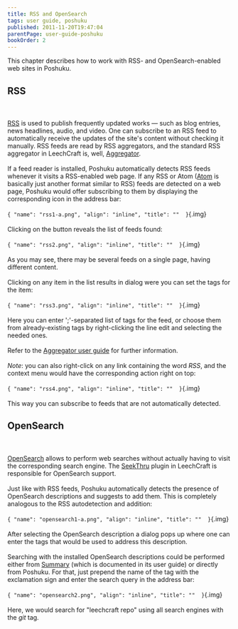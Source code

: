 ```yaml
---
title: RSS and OpenSearch
tags: user guide, poshuku
published: 2011-11-20T19:47:04
parentPage: user-guide-poshuku
bookOrder: 2
---
```


This chapter describes how to work with RSS- and OpenSearch-enabled web
sites in Poshuku.

RSS
---

\
\
[RSS](http://en.wikipedia.org/wiki/RSS) is used to publish frequently
updated works — such as blog entries, news headlines, audio, and video.
One can subscribe to an RSS feed to automatically receive the updates of
the site's content without checking it manually. RSS feeds are read by
RSS aggregators, and the standard RSS aggregator in LeechCraft is, well,
[Aggregator](/plugins-aggregator).\
\
If a feed reader is installed, Poshuku automatically detects RSS feeds
whenever it visits a RSS-enabled web page. If any RSS or Atom
([Atom](http://en.wikipedia.org/wiki/Atom_(standard)) is basically just
another format similar to RSS) feeds are detected on a web page, Poshuku
would offer subscribing to them by displaying the corresponding icon in
the address bar:\
\
`{ "name": "rss1-a.png", "align": "inline", "title": ""  }`{.img}\
\
Clicking on the button reveals the list of feeds found:\
\
`{ "name": "rss2.png", "align": "inline", "title": ""  }`{.img}\
\
As you may see, there may be several feeds on a single page, having
different content.\
\
Clicking on any item in the list results in dialog were you can set the
tags for the item:\
\
`{ "name": "rss3.png", "align": "inline", "title": ""  }`{.img}\
\
Here you can enter ';'-separated list of tags for the feed, or choose
them from already-existing tags by right-clicking the line edit and
selecting the needed ones.\
\
Refer to the [Aggregator user guide](/user-guide-aggregator) for further
information.\
\
*Note*: you can also right-click on any link containing the word *RSS*,
and the context menu would have the corresponding action right on top:\
\
`{ "name": "rss4.png", "align": "inline", "title": ""  }`{.img}\
\
This way you can subscribe to feeds that are not automatically detected.

OpenSearch
----------

\
\
[OpenSearch](http://en.wikipedia.org/wiki/OpenSearch) allows to perform
web searches without actually having to visit the corresponding search
engine. The [SeekThru](/plugins-seekthru) plugin in LeechCraft is
responsible for OpenSearch support.\
\
Just like with RSS feeds, Poshuku automatically detects the presence of
OpenSearch descriptions and suggests to add them. This is completely
analogous to the RSS autodetection and addition:\
\
`{ "name": "opensearch1-a.png", "align": "inline", "title": ""  }`{.img}\
\
After selecting the OpenSearch description a dialog pops up where one
can enter the tags that would be used to address this description.\
\
Searching with the installed OpenSearch descriptions could be performed
either from [Summary](/plugins-summary) (which is documented in its user
guide) or directly from Poshuku. For that, just prepend the name of the
tag with the exclamation sign and enter the search query in the address
bar:\
\
`{ "name": "opensearch2.png", "align": "inline", "title": ""  }`{.img}\
\
Here, we would search for "leechcraft repo" using all search engines
with the *git* tag.
